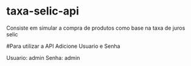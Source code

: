 # taxa-selic-api
Consiste em simular a compra de produtos como base na taxa de juros selic 


#Para utilizar a API Adicione Usuario e Senha

Usuario: admin
Senha: admin

